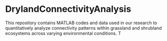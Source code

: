 # DrylandConnectivityAnalysis
This repository contains MATLAB codes and data used in our research to quantitatively analyze connectivity patterns within grassland and shrubland ecosystems across varying environmental conditions. T
